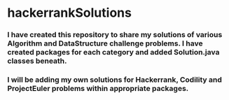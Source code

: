 # hackerrankSolutions
### I have created this repository to share my solutions of various Algorithm and DataStructure challenge problems. I have created packages for each category and added Solution.java classes beneath.

### I will be adding my own solutions for Hackerrank, Codility and ProjectEuler problems within appropriate packages.
